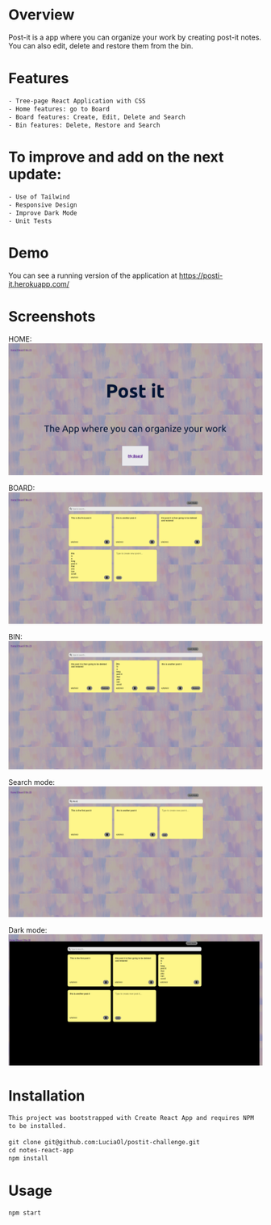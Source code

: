 # Overview

Post-it is a app where you can organize your work by creating post-it notes.
You can also edit, delete and restore them from the bin.

# Features

    - Tree-page React Application with CSS
    - Home features: go to Board
    - Board features: Create, Edit, Delete and Search
    - Bin features: Delete, Restore and Search

# To improve and add on the next update:

    - Use of Tailwind
    - Responsive Design
    - Improve Dark Mode
    - Unit Tests

# Demo

You can see a running version of the application at https://posti-it.herokuapp.com/

# Screenshots

 HOME:
 ![alt text](./screenshots/Home.png)

 BOARD:
 ![alt text](./screenshots/Board.png)

 BIN:
 ![alt text](./screenshots/Bin.png)

 Search mode:
 ![alt text](./screenshots/Search.png)

 Dark mode:
 ![alt text](./screenshots/DarkMode.png)

# Installation

    This project was bootstrapped with Create React App and requires NPM to be installed.

    git clone git@github.com:LuciaOl/postit-challenge.git
    cd notes-react-app
    npm install 

# Usage

    npm start

